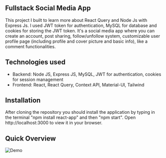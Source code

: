 ## Fullstack Social Media App

This project I built to learn more about React Query and Node Js with Express Js. I used JWT token for authentication, MySQL for database and cookies for storing the JWT token. It's a social media app where you can create an account, post sharing, follow/unfollow system, customizable user profile page (including profile and cover picture and basic info), like a comment functionalities.

## Technologies used

- Backend: Node JS, Express JS, MySQL, JWT for authentication, cookies for session management
- Frontend: React, React Query, Context API, Material-UI, Tailwind

## Installation

After cloning the repository you should install the application by typing in the terminal "npm install react-app" and then "npm start".
Open http://localhost:3000 to view it in your browser.

## Quick Overview

![Demo](./client/public/demo.gif)

